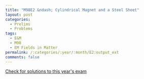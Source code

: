 ```yaml
---
title: "M98E2 &ndash; Cylindrical Magnet and a Steel Sheet"
layout: post
categories:
  - Prelims
  - Problems
tags:
  - E&M
  - M98
  - EM Fields in Matter
permalink: /:categories/:year/:month/E2:output_ext
comments: false
---
```

<object data="1998M2E.pdf" type="application/pdf" width="100%" height="500"></object>
<div class="message"><a href='https://princetonprelim.com/prelim/1/'>Check for solutions to this year's exam</a></div>